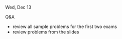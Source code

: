 
<div class="lecture1">



<div class="column_date">
<p markdown="block">

Wed, Dec 13

</p>
</div> 



<div class="column_materials" >
<p markdown="block">


Q&amp;A 

- review all sample problems for the first two exams 
- review problems from the slides 




</p>
</div>



<div class="column_assign">
<p markdown="block">


</p>
</div>

</div>
